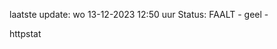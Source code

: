 laatste update: 
wo 13-12-2023 12:50   uur 
Status: FAALT - geel - 
<div class="service Y">httpstat</div>
